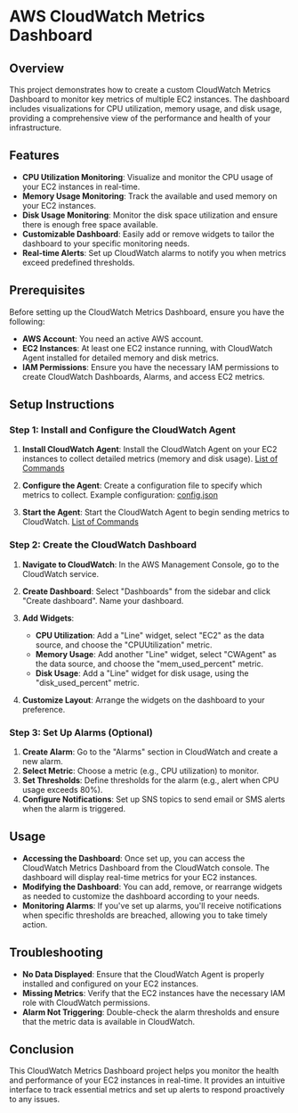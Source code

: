 # AWS CloudWatch Metrics Dashboard

## Overview

This project demonstrates how to create a custom CloudWatch Metrics Dashboard to monitor key metrics of multiple EC2 instances. The dashboard includes visualizations for CPU utilization, memory usage, and disk usage, providing a comprehensive view of the performance and health of your infrastructure.

## Features

- **CPU Utilization Monitoring**: Visualize and monitor the CPU usage of your EC2 instances in real-time.
- **Memory Usage Monitoring**: Track the available and used memory on your EC2 instances.
- **Disk Usage Monitoring**: Monitor the disk space utilization and ensure there is enough free space available.
- **Customizable Dashboard**: Easily add or remove widgets to tailor the dashboard to your specific monitoring needs.
- **Real-time Alerts**: Set up CloudWatch alarms to notify you when metrics exceed predefined thresholds.

## Prerequisites

Before setting up the CloudWatch Metrics Dashboard, ensure you have the following:

- **AWS Account**: You need an active AWS account.
- **EC2 Instances**: At least one EC2 instance running, with CloudWatch Agent installed for detailed memory and disk metrics.
- **IAM Permissions**: Ensure you have the necessary IAM permissions to create CloudWatch Dashboards, Alarms, and access EC2 metrics.

## Setup Instructions

### Step 1: Install and Configure the CloudWatch Agent

1. **Install CloudWatch Agent**: Install the CloudWatch Agent on your EC2 instances to collect detailed metrics (memory and disk usage). [List of Commands](https://github.com/kranthivodnala/CloudWatch-Metrics-Dashboard/blob/main/List%20of%20commands.txt)

2. **Configure the Agent**: Create a configuration file to specify which metrics to collect. Example configuration: [config.json](https://github.com/kranthivodnala/CloudWatch-Metrics-Dashboard/blob/main/config.json)

3. **Start the Agent**: Start the CloudWatch Agent to begin sending metrics to CloudWatch. [List of Commands](https://github.com/kranthivodnala/CloudWatch-Metrics-Dashboard/blob/main/List%20of%20commands.txt)


### Step 2: Create the CloudWatch Dashboard

1. **Navigate to CloudWatch**: In the AWS Management Console, go to the CloudWatch service.

2. **Create Dashboard**: Select "Dashboards" from the sidebar and click "Create dashboard". Name your dashboard.

3. **Add Widgets**: 
   - **CPU Utilization**: Add a "Line" widget, select "EC2" as the data source, and choose the "CPUUtilization" metric.
   - **Memory Usage**: Add another "Line" widget, select "CWAgent" as the data source, and choose the "mem_used_percent" metric.
   - **Disk Usage**: Add a "Line" widget for disk usage, using the "disk_used_percent" metric.

4. **Customize Layout**: Arrange the widgets on the dashboard to your preference.

### Step 3: Set Up Alarms (Optional)

1. **Create Alarm**: Go to the "Alarms" section in CloudWatch and create a new alarm.
2. **Select Metric**: Choose a metric (e.g., CPU utilization) to monitor.
3. **Set Thresholds**: Define thresholds for the alarm (e.g., alert when CPU usage exceeds 80%).
4. **Configure Notifications**: Set up SNS topics to send email or SMS alerts when the alarm is triggered.

## Usage

- **Accessing the Dashboard**: Once set up, you can access the CloudWatch Metrics Dashboard from the CloudWatch console. The dashboard will display real-time metrics for your EC2 instances.
- **Modifying the Dashboard**: You can add, remove, or rearrange widgets as needed to customize the dashboard according to your needs.
- **Monitoring Alarms**: If you've set up alarms, you'll receive notifications when specific thresholds are breached, allowing you to take timely action.

## Troubleshooting

- **No Data Displayed**: Ensure that the CloudWatch Agent is properly installed and configured on your EC2 instances.
- **Missing Metrics**: Verify that the EC2 instances have the necessary IAM role with CloudWatch permissions.
- **Alarm Not Triggering**: Double-check the alarm thresholds and ensure that the metric data is available in CloudWatch.

## Conclusion

This CloudWatch Metrics Dashboard project helps you monitor the health and performance of your EC2 instances in real-time. It provides an intuitive interface to track essential metrics and set up alerts to respond proactively to any issues.
